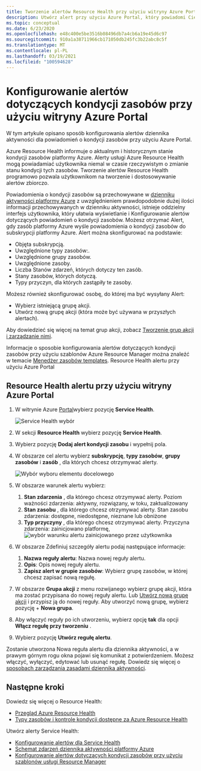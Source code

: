 ```yaml
---
title: Tworzenie alertów Resource Health przy użyciu witryny Azure Portal
description: Utwórz alert przy użyciu Azure Portal, który powiadomi Cię, gdy zasoby platformy Azure staną się niedostępne.
ms.topic: conceptual
ms.date: 6/23/2020
ms.openlocfilehash: e48c400e5be3516b08496db7a4cb6a19e45d6c97
ms.sourcegitcommit: 910a1a38711966cb171050db245fc3b22abc8c5f
ms.translationtype: MT
ms.contentlocale: pl-PL
ms.lasthandoff: 03/19/2021
ms.locfileid: "100594628"
---
```

# <a name="configure-resource-health-alerts-using-azure-portal"></a>Konfigurowanie alertów dotyczących kondycji zasobów przy użyciu witryny Azure Portal

W tym artykule opisano sposób konfigurowania alertów dziennika aktywności dla powiadomień o kondycji zasobów przy użyciu Azure Portal.

Azure Resource Health informuje o aktualnym i historycznym stanie kondycji zasobów platformy Azure. Alerty usługi Azure Resource Health mogą powiadamiać użytkownika niemal w czasie rzeczywistym o zmianie stanu kondycji tych zasobów. Tworzenie alertów Resource Health programowo pozwala użytkownikom na tworzenie i dostosowywanie alertów zbiorczo.

Powiadomienia o kondycji zasobów są przechowywane w [dzienniku aktywności platformy Azure](../azure-monitor/essentials/platform-logs-overview.md) z uwzględnieniem prawdopodobnie dużej ilości informacji przechowywanych w dzienniku aktywności, istnieje oddzielny interfejs użytkownika, który ułatwia wyświetlanie i Konfigurowanie alertów dotyczących powiadomień o kondycji zasobów.
Możesz otrzymać Alert, gdy zasób platformy Azure wyśle powiadomienia o kondycji zasobów do subskrypcji platformy Azure. Alert można skonfigurować na podstawie:

* Objęta subskrypcją.
* Uwzględnione typy zasobów:.
* Uwzględnione grupy zasobów.
* Uwzględnione zasoby.
* Liczba Stanów zdarzeń, których dotyczy ten zasób.
* Stany zasobów, których dotyczą.
* Typy przyczyn, dla których zastąpiły te zasoby.

Możesz również skonfigurować osobę, do której ma być wysyłany Alert:

* Wybierz istniejącą grupę akcji.
* Utwórz nową grupę akcji (która może być używana w przyszłych alertach).

Aby dowiedzieć się więcej na temat grup akcji, zobacz [Tworzenie grup akcji i zarządzanie nimi](../azure-monitor/alerts/action-groups.md).

Informacje o sposobie konfigurowania alertów dotyczących kondycji zasobów przy użyciu szablonów Azure Resource Manager można znaleźć w temacie [Menedżer zasobów templates](./resource-health-alert-arm-template-guide.md).
Resource Health alertu przy użyciu Azure Portal

## <a name="resource-health-alert-using-azure-portal"></a>Resource Health alertu przy użyciu witryny Azure Portal

1. W witrynie Azure [Portal](https://portal.azure.com/)wybierz pozycję **Service Health**.

    ![Service Health wybór](./media/resource-health-alert-monitor-guide/service-health-selection.png)
2. W sekcji **Resource Health** wybierz pozycję **Service Health**.
3. Wybierz pozycję **Dodaj alert kondycji zasobu** i wypełnij pola.
4. W obszarze cel alertu wybierz **subskrypcję**, **typy zasobów**, **grupy zasobów** i **zasób** , dla których chcesz otrzymywać alerty.

    ![Wybór wyboru elementu docelowego](./media/resource-health-alert-monitor-guide/alert-target.png)

5. W obszarze warunek alertu wybierz:
    1. **Stan zdarzenia** , dla którego chcesz otrzymywać alerty. Poziom ważności zdarzenia: aktywny, rozwiązany, w toku, zaktualizowany
    2. **Stan zasobu** , dla którego chcesz otrzymywać alerty. Stan zasobu zdarzenia: dostępne, niedostępne, nieznane lub obniżone
    3. **Typ przyczyny** , dla którego chcesz otrzymywać alerty. Przyczyna zdarzenia: zainicjowano platformę, ![ wybór warunku alertu zainicjowanego przez użytkownika](./media/resource-health-alert-monitor-guide/alert-condition.png)
6. W obszarze Zdefiniuj szczegóły alertu podaj następujące informacje:
    1. **Nazwa reguły alertu**: Nazwa nowej reguły alertu.
    2. **Opis**: Opis nowej reguły alertu.
    3. **Zapisz alert w grupie zasobów**: Wybierz grupę zasobów, w której chcesz zapisać nową regułę.
7. W obszarze **Grupa akcji** z menu rozwijanego wybierz grupę akcji, która ma zostać przypisana do nowej reguły alertu. Lub [Utwórz nową grupę akcji](../azure-monitor/alerts/action-groups.md) i przypisz ją do nowej reguły. Aby utworzyć nową grupę, wybierz pozycję + **Nowa grupa**.
8. Aby włączyć reguły po ich utworzeniu, wybierz opcję **tak** dla opcji **Włącz regułę przy tworzeniu** .
9. Wybierz pozycję **Utwórz regułę alertu**.

Zostanie utworzona Nowa reguła alertu dla dziennika aktywności, a w prawym górnym rogu okna pojawi się komunikat z potwierdzeniem.
Możesz włączyć, wyłączyć, edytować lub usunąć regułę. Dowiedz się więcej o [sposobach zarządzania zasadami dziennika aktywności](../azure-monitor/alerts/alerts-activity-log.md#view-and-manage-in-the-azure-portal).

## <a name="next-steps"></a>Następne kroki

Dowiedz się więcej o Resource Health:

* [Przegląd Azure Resource Health](Resource-health-overview.md)
* [Typy zasobów i kontrole kondycji dostępne za Azure Resource Health](resource-health-checks-resource-types.md)

Utwórz alerty Service Health:

* [Konfigurowanie alertów dla Service Health](./alerts-activity-log-service-notifications-portal.md) 
* [Schemat zdarzeń dziennika aktywności platformy Azure](../azure-monitor/essentials/activity-log-schema.md)
* [Konfigurowanie alertów dotyczących kondycji zasobów przy użyciu szablonów usługi Resource Manager](./resource-health-alert-arm-template-guide.md)
